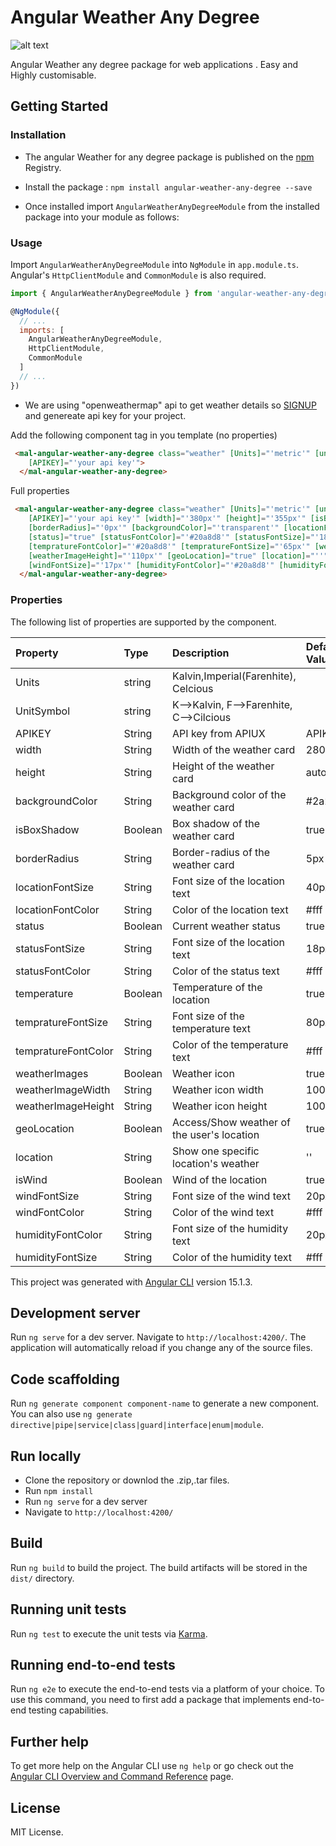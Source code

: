 # Angular Weather Any Degree

![alt text](https://user-images.githubusercontent.com/36917283/231538911-3b203515-bf8c-467d-a8bd-ba2624a2cb09.PNG)


Angular Weather any degree package  for web applications . Easy and Highly customisable.



<!-- [Demos / Examples](link). -->

## Getting Started


### Installation
- The angular Weather for any degree package is published on the [npm](https://www.npmjs.com/package/angular-weather-any-degree) Registry. 
- Install the package :
    `npm install angular-weather-any-degree --save`

- Once installed import `AngularWeatherAnyDegreeModule` from the installed package into your module as follows:


### Usage
Import `AngularWeatherAnyDegreeModule` into `NgModule` in `app.module.ts`. Angular's `HttpClientModule` and `CommonModule` is also required.
```js
import { AngularWeatherAnyDegreeModule } from 'angular-weather-any-degree';

@NgModule({
  // ...
  imports: [
    AngularWeatherAnyDegreeModule,
    HttpClientModule,
    CommonModule
  ]
  // ...
})
```

- We are using "openweathermap" api to get weather details so [SIGNUP](https://home.openweathermap.org/users/sign_in) and genereate api key for your project.

Add the following component tag in you template (no properties)
```html
 <mal-angular-weather-any-degree class="weather" [Units]="'metric'" [unitSymbol]="'C'"
    [APIKEY]="'your api key'">
  </mal-angular-weather-any-degree>


```

Full properties
```html
 <mal-angular-weather-any-degree class="weather" [Units]="'metric'" [unitSymbol]="'C'"
    [APIKEY]="'your api key'" [width]="'380px'" [height]="'355px'" [isBoxShadow]="false"
    [borderRadius]="'0px'" [backgroundColor]="'transparent'" [locationFontSize]="'35px'" [locationFontColor]="'#20a8d8'"
    [status]="true" [statusFontColor]="'#20a8d8'" [statusFontSize]="'18px'" [temperature]="true"
    [tempratureFontColor]="'#20a8d8'" [tempratureFontSize]="'65px'" [weatherImages]="true" [weatherImageWidth]="'110px'"
    [weatherImageHeight]="'110px'" [geoLocation]="true" [location]="''" [isWind]="true" [windFontColor]="'#20a8d8'"
    [windFontSize]="'17px'" [humidityFontColor]="'#20a8d8'" [humidityFontSize]="'17px'">
  </mal-angular-weather-any-degree>

```


### Properties
The following list of properties are supported by the component.

| Property         |Type    | Description            | Default Value |
|:--- |:--- |:--- |:--- |
|Units	|string	|Kalvin,Imperial(Farenhite), Celcious|
|UnitSymbol	|string	|K-->Kalvin, F-->Farenhite, C-->Cilcious|
| APIKEY | String | API key from APIUX | APIKEY |
| width | String | Width of the weather card  | 280px |
| height | String | Height of the weather card | auto |
| backgroundColor | String | Background color of the weather card | #2a2828 |
| isBoxShadow | Boolean | Box shadow of the weather card | true |
| borderRadius | String | Border-radius of the weather card | 5px |
| locationFontSize | String | Font size of the location text | 40px |
| locationFontColor | String | Color of the location text | #fff |
| status | Boolean | Current weather status | true |
| statusFontSize | String | Font size of the location text | 18px |
| statusFontColor | String |  Color of the status text | #fff |
| temperature | Boolean | Temperature of the location | true |
| tempratureFontSize | String | Font size of the temperature text | 80px |
| tempratureFontColor | String |  Color of the temperature text | #fff |
| weatherImages | Boolean | Weather icon | true |
| weatherImageWidth | String | Weather icon width | 100px |
| weatherImageHeight | String | Weather icon height | 100px |
| geoLocation | Boolean | Access/Show weather of the user's location | true |
| location | String | Show one specific location's weather | '' |
| isWind | Boolean | Wind of the location | true |
| windFontSize | String | Font size of the wind text | 20px |
| windFontColor | String |  Color of the wind text | #fff |
| humidityFontColor | String | Font size of the humidity text | 20px |
| humidityFontSize | String |  Color of the humidity text | #fff |



This project was generated with [Angular CLI](https://github.com/angular/angular-cli) version 15.1.3.

## Development server

Run `ng serve` for a dev server. Navigate to `http://localhost:4200/`. The application will automatically reload if you change any of the source files.

## Code scaffolding

Run `ng generate component component-name` to generate a new component. You can also use `ng generate directive|pipe|service|class|guard|interface|enum|module`.

## Run locally
- Clone the repository or downlod the .zip,.tar files.
- Run `npm install`
- Run `ng serve` for a dev server
- Navigate to `http://localhost:4200/`

## Build

Run `ng build` to build the project. The build artifacts will be stored in the `dist/` directory.

## Running unit tests

Run `ng test` to execute the unit tests via [Karma](https://karma-runner.github.io).

## Running end-to-end tests

Run `ng e2e` to execute the end-to-end tests via a platform of your choice. To use this command, you need to first add a package that implements end-to-end testing capabilities.

## Further help

To get more help on the Angular CLI use `ng help` or go check out the [Angular CLI Overview and Command Reference](https://angular.io/cli) page.

## License
MIT License.
